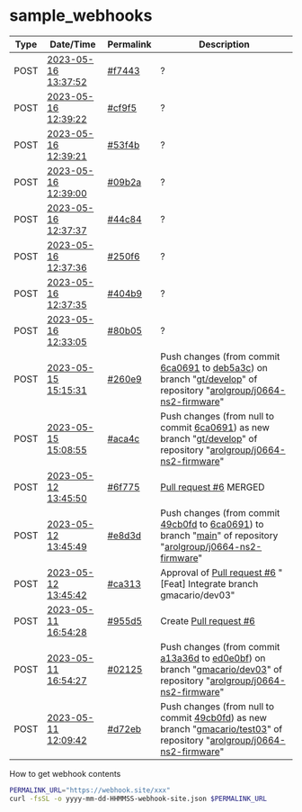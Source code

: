 # sample_webhooks

Type | Date/Time | Permalink | Description
-----|-----------|------|--------------
POST | [2023-05-16 13:37:52](2023-05-16-133752-webhook-site.json) | [#f7443](https://webhook.site/token/8dbfa1bc-03ff-46e4-a638-a6f7503e7334/request/f74439d5-2985-4acf-9bd7-ce68d4f399ba/raw) | ?
POST | [2023-05-16 12:39:22](2023-05-16-123922-webhook-site.json) | [#cf9f5](https://webhook.site/token/8dbfa1bc-03ff-46e4-a638-a6f7503e7334/request/cf9f5f2a-f01c-4e14-a72c-89aa03294343/raw) | ?
POST | [2023-05-16 12:39:21](2023-05-16-123921-webhook-site.json) | [#53f4b](https://webhook.site/token/8dbfa1bc-03ff-46e4-a638-a6f7503e7334/request/53f4badb-9b4f-49da-ae9b-c5657e50d603/raw) | ?
POST | [2023-05-16 12:39:00](2023-05-16-123900-webhook-site.json) | [#09b2a](https://webhook.site/token/8dbfa1bc-03ff-46e4-a638-a6f7503e7334/request/09b2a807-9bb6-4ea5-8a3a-9078edcc98f8/raw) | ?
POST | [2023-05-16 12:37:37](2023-05-16-123737-webhook-site.json) | [#44c84](https://webhook.site/token/8dbfa1bc-03ff-46e4-a638-a6f7503e7334/request/44c8479a-da99-45f9-b548-9c3e1a2ad581/raw) | ?
POST | [2023-05-16 12:37:36](2023-05-16-123736-webhook-site.json) | [#250f6](https://webhook.site/token/8dbfa1bc-03ff-46e4-a638-a6f7503e7334/request/250f6536-57a0-4f90-9099-d9a6fdff191b/raw) | ?
POST | [2023-05-16 12:37:35](2023-05-16-123735-webhook-site.json) | [#404b9](https://webhook.site/token/8dbfa1bc-03ff-46e4-a638-a6f7503e7334/request/404b9048-5953-41de-9302-e9d331645ae2/raw) | ?
POST | [2023-05-16 12:33:05](2023-05-16-123305-webhook-site.json) | [#80b05](https://webhook.site/token/8dbfa1bc-03ff-46e4-a638-a6f7503e7334/request/80b05b26-9454-4ce7-b7a5-07c659dcb61b/raw) | ?
POST | [2023-05-15 15:15:31](2023-05-15-151531-webhook-site.json) | [#260e9](https://webhook.site/token/8dbfa1bc-03ff-46e4-a638-a6f7503e7334/request/260e9f6c-c04c-4b29-ba08-c243e4f25e72/raw) | Push changes (from commit [6ca0691](https://bitbucket.org/arolgroup/j0664-ns2-firmware/commits/6ca0691239785a619fa1dce7bf1073f50499cd60) to [deb5a3c](https://bitbucket.org/arolgroup/j0664-ns2-firmware/commits/deb5a3c03cd718680d5639bdceac9409f47f974c)) on branch "[gt/develop](https://bitbucket.org/arolgroup/j0664-ns2-firmware/branch/gt/develop)" of repository "[arolgroup/j0664-ns2-firmware](https://bitbucket.org/arolgroup/j0664-ns2-firmware/)"
POST | [2023-05-15 15:08:55](2023-05-15-150855-webhook-site.json) | [#aca4c](https://webhook.site/token/8dbfa1bc-03ff-46e4-a638-a6f7503e7334/request/aca4cc2e-e37b-4eef-b18a-63fd5301cfdc/raw) | Push changes (from null to commit [6ca0691](https://bitbucket.org/arolgroup/j0664-ns2-firmware/commits/6ca0691239785a619fa1dce7bf1073f50499cd60)) as new branch "[gt/develop](https://bitbucket.org/arolgroup/j0664-ns2-firmware/branch/gt/develop)" of repository "[arolgroup/j0664-ns2-firmware](https://bitbucket.org/arolgroup/j0664-ns2-firmware/)"
POST | [2023-05-12 13:45:50](2023-05-12-134550-webhook-site.json) | [#6f775](https://webhook.site/#/8dbfa1bc-03ff-46e4-a638-a6f7503e7334/request/6f775d81-43dc-4c28-86ab-9f667a9bb004/1) | [Pull request #6](https://bitbucket.org/arolgroup/j0664-ns2-firmware/pull-requests/6) MERGED
POST | [2023-05-12 13:45:49](2023-05-12-134549-webhook-site.json) | [#e8d3d](https://webhook.site/#/8dbfa1bc-03ff-46e4-a638-a6f7503e7334/request/e8d3d556-14eb-41f1-abf5-e2ee03d15ab5/1) | Push changes (from commit [49cb0fd](https://bitbucket.org/arolgroup/j0664-ns2-firmware/commits/49cb0fd6590af14dbfb717d0e801f325362af5d9) to [6ca0691](https://bitbucket.org/arolgroup/j0664-ns2-firmware/commits/6ca0691239785a619fa1dce7bf1073f50499cd60)) to branch "[main](https://bitbucket.org/arolgroup/j0664-ns2-firmware/branch/main)" of repository "[arolgroup/j0664-ns2-firmware](https://bitbucket.org/arolgroup/j0664-ns2-firmware/)"
POST | [2023-05-12 13:45:42](2023-05-12-134542-webhook-site.json) | [#ca313](https://webhook.site/#/8dbfa1bc-03ff-46e4-a638-a6f7503e7334/ca313f4f-715c-44a0-8416-810eb48d990e/1) | Approval of [Pull request #6](https://bitbucket.org/arolgroup/j0664-ns2-firmware/pull-requests/6) "[Feat] Integrate branch gmacario/dev03"
POST | [2023-05-11 16:54:28](2023-05-11-165428-webhook-site.json) | [#955d5](https://webhook.site/#/8dbfa1bc-03ff-46e4-a638-a6f7503e7334/955d568f-b6c4-4cbd-865d-96e98f9de22d/1) | Create [Pull request #6](https://bitbucket.org/arolgroup/j0664-ns2-firmware/pull-requests/6)
POST | [2023-05-11 16:54:27](2023-05-11-165427-webhook-site.json) | [#02125](https://webhook.site/#/8dbfa1bc-03ff-46e4-a638-a6f7503e7334/02125c1b-de30-451e-bb22-c206ba7aef57/1) | Push changes (from commit [a13a36d](https://bitbucket.org/arolgroup/j0664-ns2-firmware/commits/a13a36d2655a635df8a672f61b07fc3f1df25730) to [ed0e0bf](https://bitbucket.org/arolgroup/j0664-ns2-firmware/commits/ed0e0bfd9a94bcfab2b7bafb49a801be4eb9fbab)) on branch "[gmacario/dev03](https://bitbucket.org/arolgroup/j0664-ns2-firmware/branch/gmacario/dev03)" of repository "[arolgroup/j0664-ns2-firmware](https://bitbucket.org/arolgroup/j0664-ns2-firmware/)"
POST | [2023-05-11 12:09:42](2023-05-11-120942-webhook-site.json) | [#d72eb](https://webhook.site/#/8dbfa1bc-03ff-46e4-a638-a6f7503e7334/d72eb8bd-0e82-4d28-ad51-51e56496f47b/1) | Push changes (from null to commit [49cb0fd](https://bitbucket.org/arolgroup/j0664-ns2-firmware/commits/49cb0fd6590af14dbfb717d0e801f325362af5d9)) as new branch "[gmacario/test03](https://bitbucket.org/arolgroup/j0664-ns2-firmware/branch/gmacario/test03)" of repository "[arolgroup/j0664-ns2-firmware](https://bitbucket.org/arolgroup/j0664-ns2-firmware/)"

How to get webhook contents

```bash
PERMALINK_URL="https://webhook.site/xxx"
curl -fsSL -o yyyy-mm-dd-HHMMSS-webhook-site.json $PERMALINK_URL
```

<!-- EOF -->